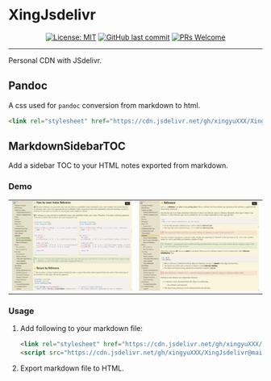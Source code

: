 # XingJsdelivr

<div align="center">

[![License: MIT](https://img.shields.io/badge/License-MIT-yellow.svg)](https://opensource.org/licenses/MIT)
[![GitHub last commit](https://img.shields.io/github/last-commit/xingyuXXX/XingJsdelivr)](https://github.com/xingyuXXX/XingJsdelivr/commits/main)
[![PRs Welcome](https://img.shields.io/badge/PRs-welcome-brightgreen.svg)](https://makeapullrequest.com)

</div>

---

Personal CDN with JSdelivr.

## Pandoc

A css used for `pandoc` conversion from markdown to html.

```html
<link rel="stylesheet" href="https://cdn.jsdelivr.net/gh/xingyuXXX/XingJsdelivr@main/Pandoc/md2html.css" />
```

## MarkdownSidebarTOC

Add a sidebar TOC to your HTML notes exported from markdown.

### Demo

<table>
  <tr>
    <td><img src="./MarkdownSidebarTOC/Snipaste_2025-02-09_13-45-15.png" alt="demo1" /></td>
    <td><img src="./MarkdownSidebarTOC/Snipaste_2025-02-09_13-45-55.png" alt="demo2" /></td>
  </tr>
</table>

### Usage

1. Add following to your markdown file:

   ```html
   <link rel="stylesheet" href="https://cdn.jsdelivr.net/gh/xingyuXXX/XingJsdelivr@main/MarkdownSidebarTOC/sidebar.css" />
   <script src="https://cdn.jsdelivr.net/gh/xingyuXXX/XingJsdelivr@main/MarkdownSidebarTOC/sidebar.js"></script>
   ```

2. Export markdown file to HTML.
